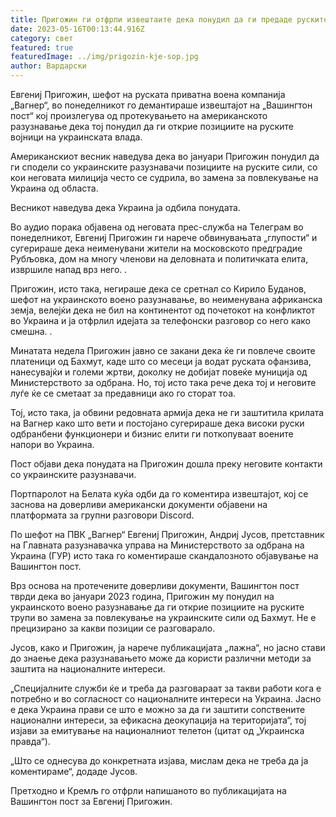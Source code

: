 ```yaml
---
title: Пригожин ги отфрли извештаите дека понудил да ги предаде руските позиции
date: 2023-05-16T00:13:44.916Z
category: свет
featured: true
featuredImage: ../img/prigozin-kje-sop.jpg
author: Вардарски
---
```

Евгениј Пригожин, шефот на руската приватна воена компанија „Вагнер“, во понеделникот го демантираше извештајот на „Вашингтон пост“ кој произлегува од протекувањето на американското разузнавање дека тој понудил да ги открие позициите на руските војници на украинската влада.

Американскиот весник наведува дека во јануари Пригожин понудил да ги сподели со украинските разузнавачи позициите на руските сили, со кои неговата милиција често се судрила, во замена за повлекување на Украина од областа.

Весникот наведува дека Украина ја одбила понудата.

Во аудио порака објавена од неговата прес-служба на Телеграм во понеделникот, Евгениј Пригожин ги нарече обвинувањата „глупости“ и сугерираше дека неименувани жители на московското предградие Рубљовка, дом на многу членови на деловната и политичката елита, извршиле напад врз него. .

Пригожин, исто така, негираше дека се сретнал со Кирило Буданов, шефот на украинското воено разузнавање, во неименувана африканска земја, велејќи дека не бил на континентот од почетокот на конфликтот во Украина и ја отфрлил идејата за телефонски разговор со него како смешна. .

Минатата недела Пригожин јавно се закани дека ќе ги повлече своите платеници од Бахмут, каде што со месеци ја водат руската офанзива, нанесувајќи и големи жртви, доколку не добијат повеќе муниција од Министерството за одбрана. Но, тој исто така рече дека тој и неговите луѓе ќе се сметаат за предавници ако го сторат тоа.

Тој, исто така, ја обвини редовната армија дека не ги заштитила крилата на Вагнер како што вети и постојано сугерираше дека високи руски одбранбени функционери и бизнис елити ги поткопуваат воените напори во Украина.

Пост објави дека понудата на Пригожин дошла преку неговите контакти со украинските разузнавачи.

Портпаролот на Белата куќа одби да го коментира извештајот, кој се заснова на доверливи американски документи објавени на платформата за групни разговори Discord.

По шефот на ПВК „Вагнер“ Евгениј Пригожин, Андриј Јусов, претставник на Главната разузнавачка управа на Министерството за одбрана на Украина (ГУР) исто така го коментираше скандалозното објавување на Вашингтон пост.

Врз основа на протечените доверливи документи, Вашингтон пост тврди дека во јануари 2023 година, Пригожин му понудил на украинското воено разузнавање да ги открие позициите на руските трупи во замена за повлекување на украинските сили од Бахмут. Не е прецизирано за какви позиции се разговарало.

Јусов, како и Пригожин, ја нарече публикацијата „лажна“, но јасно стави до знаење дека разузнавањето може да користи различни методи за заштита на националните интереси.

„Специјалните служби ќе и треба да разговараат за такви работи кога е потребно и во согласност со националните интереси на Украина. Јасно е дека Украина прави се што е можно за да ги заштити сопствените национални интереси, за ефикасна деокупација на територијата“, тој изјави за емитување на националниот телетон (цитат од „Украинска правда“).

„Што се однесува до конкретната изјава, мислам дека не треба да ја коментираме“, додаде Јусов.

Претходно и Кремљ го отфрли напишаното во публикацијата на Вашингтон пост за Евгениј Пригожин.